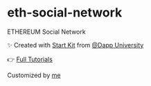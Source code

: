 # eth-social-network
ETHEREUM Social Network

✨ Created with [Start Kit](https://github.com/dappuniversity/starter_kit) from [@Dapp University](https://www.youtube.com/channel/UCY0xL8V6NzzFcwzHCgB8orQ)

👉 [Full Tutorials](https://www.youtube.com/watch?v=nvw27RCTaEw)

Customized by [me](https://github.com/mrth2)
